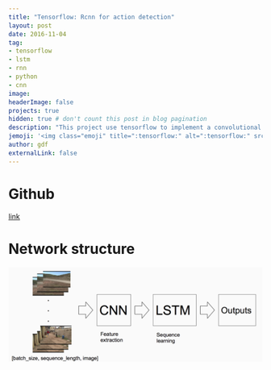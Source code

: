 ```yaml
---
title: "Tensorflow: Rcnn for action detection"
layout: post
date: 2016-11-04
tag:
- tensorflow
- lstm
- rnn
- python
- cnn
image:
headerImage: false
projects: true
hidden: true # don't count this post in blog pagination
description: "This project use tensorflow to implement a convolutional recurrent neural network for action detection"
jemoji: '<img class="emoji" title=":tensorflow:" alt=":tensorflow:" src="/assets/images/icons/tf-icon.png" height="20" width="20" align="absmiddle">'
author: gdf
externalLink: false
---
```


# Github

[link](https://github.com/frankgu/tensorflow_video_classification_LSTM)


# Network structure

![image](/assets/images/projects/rcnn.png)